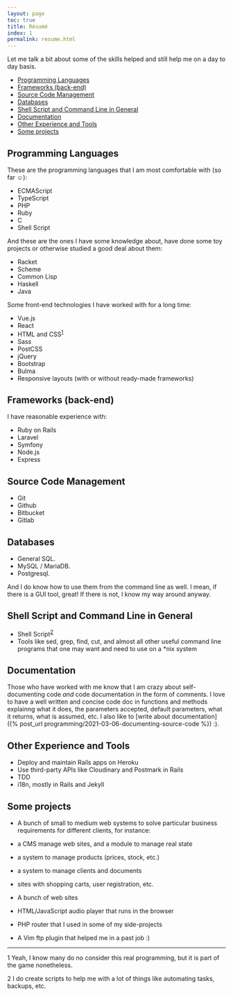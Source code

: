 ```yaml
---
layout: page
toc: true
title: Résumé
index: 1
permalink: resume.html
---
```


Let me talk a bit about some of the skills helped and still help me on a day to day basis.

- [Programming Languages](#programming-languages)
- [Frameworks (back-end)](#frameworks-back-end)
- [Source Code Management](#source-code-management)
- [Databases](#databases)
- [Shell Script and Command Line in General](#shell-script-and-command-line-in-general)
- [Documentation](#documentation)
- [Other Experience and Tools](#other-experience-and-tools)
- [Some projects](#some-projects)

## Programming Languages

These are the programming languages that I am most comfortable with (so far ☺):

  - ECMAScript
  - TypeScript
  - PHP
  - Ruby
  - C
  - Shell Script

And these are the ones I have some knowledge about, have done some toy projects or otherwise studied a good deal about them:

  - Racket
  - Scheme
  - Common Lisp
  - Haskell
  - Java

Some front-end technologies I have worked with for a long time:

  - Vue.js
  - React
  - HTML and CSS<sup>[1](#fn1)</sup>
  - Sass
  - PostCSS
  - jQuery
  - Bootstrap
  - Bulma
  - Responsive layouts (with or without ready-made frameworks)

## Frameworks (back-end)

I have reasonable experience with:

  - Ruby on Rails
  - Laravel
  - Symfony
  - Node.js
  - Express

## Source Code Management

  - Git
  - Github
  - Bitbucket
  - Gitlab

## Databases

  - General SQL.
  - MySQL / MariaDB.
  - Postgresql.

And I do know how to use them from the command line as well. I mean, if there is a GUI tool, great\! If there is not, I know my way around anyway.

## Shell Script and Command Line in General

  - Shell Script<sup>[2](#fn2)</sup>
  - Tools like sed, grep, find, cut, and almost all other useful command line programs that one may want and need to use on a \*nix system

## Documentation

Those who have worked with me know that I am crazy about self-documenting code _and_ code documentation in the form of comments. I love to have a well written and concise code doc in functions and methods explainng what it does, the parameters accepted, default parameters, what it returns, what is assumed, etc. I also like to [write about documentation]({% post_url programming/2021-03-06-documenting-source-code %}) :).

## Other Experience and Tools

- Deploy and maintain Rails apps on Heroku
- Use third-party APIs like Cloudinary and Postmark in Rails
- TDD
- i18n, mostly in Rails and Jekyll

## Some projects

- A bunch of small to medium web systems to solve particular business requirements for different clients, for instance:
- a CMS manage web sites, and a module to manage real state
- a system to manage products (prices, stock, etc.)
- a system to manage clients and documents
- sites with shopping carts, user registration, etc.

- A bunch of web sites
- HTML/JavaScript audio player that runs in the browser
- PHP router that I used in some of my side-projects
- A Vim ftp plugin that helped me in a past job :)


-----
<div class="footnotes">

 <p><a name="fn1">1</a> Yeah, I know many do no consider this real programming, but it is part of the game nonetheless.</p>

 <p><a name="fn2">2</a> I do create scripts to help me with a lot of things like automating tasks, backups, etc.</p>

 </div>
